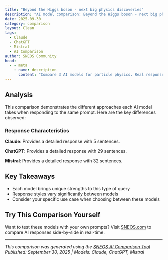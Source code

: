```yaml
---
title: "Beyond the Higgs boson - next big physics discoveries"
description: "AI model comparison: Beyond the Higgs boson - next big physics discoveries..."
date: 2025-09-30
category: comparison
layout: Clean
tags:
  - Claude
  - ChatGPT
  - Mistral
  - AI Comparison
author: SNEOS Community
head:
  - - meta
    - name: description
      content: "Compare 3 AI models for particle physics. Real responses from Claude, ChatGPT, Mistral with detailed analysis."
---
```


<ChatComparison
  title="Beyond the Higgs boson - next big physics discoveries"
  prompt="Beyond the Higgs boson - next big physics discoveries"
  :responses='{"Claude": "The search for physics beyond the Higgs boson is driving some of the most ambitious scientific endeavors of our time. Here are the major frontiers:\n\n## Dark Matter Direct Detection\n**What we\u0027re looking for**: The mysterious substance comprising ~27% of the universe\n**Current efforts**: Underground detectors like LUX-ZEPLIN and XENON are becoming incredibly sensitive\n**Potential breakthrough**: Detecting the first confirmed interaction between dark matter and ordinary matter\n\n## Gravitational Wave Astronomy\n**Recent success**: LIGO\u0027s detection opened an entirely new observational window\n**Next steps**: \n- Space-based detectors like LISA (launching ~2030s)\n- Detection of primordial gravitational waves from cosmic inflation\n- Possible discovery of new physics through wave signatures\n\n## Neutrino Mysteries\n**Key questions**: \n- What is their actual mass?\n- Are they their own antiparticles?\n- Do they violate CP symmetry?\n**Major experiments**: DUNE, Hyper-Kamiokande, and neutrinoless double-beta decay searches\n\n## Quantum Gravity \u0026 Extra Dimensions\n**Challenges**: Unifying quantum mechanics with general relativity\n**Approaches**: String theory, loop quantum gravity\n**Potential evidence**: Mini black holes at particle accelerators, deviations in gravity at small scales\n\n## Next-Generation Particle Physics\n**Beyond the Standard Model searches**:\n- Supersymmetric particles\n- Axions (dark matter candidates)\n- New forces and interactions\n**Future colliders**: Plans for more powerful machines than the LHC\n\nThe next major discovery could revolutionize our understanding of reality itself.", "ChatGPT": "The discovery of the Higgs boson at the Large Hadron Collider (LHC) in 2012 was a monumental milestone in particle physics, confirming the mechanism that gives mass to elementary particles. However, many fundamental questions remain unanswered, driving the search for the next big discoveries in physics. Here are some of the main frontiers and potential breakthrough discoveries beyond the Higgs boson:\n\n1. **Understanding Dark Matter** \n - **What it is:** Dark matter constitutes about 27% of the universe\u0027s mass-energy content but has not been directly observed. \n - **Next steps:** Identifying the nature of dark matter particles, possibly through direct detection experiments, collider searches, or astrophysical observations. Candidates include Weakly Interacting Massive Particles (WIMPs), axions, sterile neutrinos, or something entirely unexpected.\n\n2. **Exploring Dark Energy and the Accelerating Universe** \n - **What it is:** About 68% of the universe is dark energy, causing the expansion of the universe to accelerate. \n - **Next steps:** Understanding the nature of dark energy, whether it is a cosmological constant or something dynamic, using precise cosmological measurements and next-generation telescopes.\n\n3. **Probing the Nature of Neutrinos** \n - **Key questions:** Are neutrinos their own antiparticles (Majorana particles)? What is the absolute neutrino mass scale? Why are neutrino masses so small? \n - **Next steps:** Experiments like neutrinoless double beta decay searches, long-baseline neutrino oscillation experiments (DUNE, Hyper-Kamiokande), and cosmological probes.\n\n4. **Searching for Physics Beyond the Standard Model (BSM)** \n - **Why:** The Standard Model of particle physics, though highly successful, cannot explain gravity, dark matter, dark energy, or the matter-antimatter asymmetry. \n - **Potential discoveries:** \n - Supersymmetry (SUSY) particles \n - Extra dimensions \n - New gauge bosons (e.g., Z\u2032 bosons) \n - Composite Higgs or other exotic Higgs bosons \n - **Next steps:** Higher energy colliders (Future Circular Collider, CLIC), precision measurements at LHC and other facilities.\n\n5. **Understanding Matter-Antimatter Asymmetry** \n - **What it is:** The universe is dominated by matter despite theories predicting equal amounts of matter and antimatter. \n - **Next steps:** Investigating CP violation in the quark and lepton sectors, including through studies of B mesons, neutrinos, and electric dipole moment measurements.\n\n6. **Quantum Gravity and Unification** \n - **Goal:** Unify general relativity (gravity) with quantum mechanics into a consistent theory, such as string theory or loop quantum gravity. \n - **Next steps:** Although direct experimental tests are challenging, indirect signals might come from observations of cosmic phenomena, black hole physics, or precision tests of gravity.\n\n7. **Exploring the Early Universe and Cosmic Inflation** \n - **Why:** Understanding the conditions and physics at the Big Bang and inflationary epoch can illuminate high-energy physics beyond the reach of accelerators. \n - **Next steps:** Improved cosmic microwave background (CMB) measurements and gravitational wave detectors that might detect primordial signals.\n\n---\n\n**In summary, the next big physics discoveries are likely to come from a combination of:**\n\n- High-energy particle collider experiments \n- Underground dark matter and neutrino observatories \n- Astrophysical and cosmological observations \n- Precision measurements and searches for rare processes\n\nEach of these avenues has the potential to revolutionize our understanding of the fundamental laws shaping the universe well beyond the Higgs boson discovery.", "Mistral": "Beyond the Higgs boson, there are several exciting areas in physics where significant discoveries could be made. Here are a few potential avenues:\n\n1. **Dark Matter**:\n - **Detection**: Direct or indirect detection of dark matter particles would be a monumental discovery. Experiments like XENON, LUX-ZEPLIN, and others are searching for weakly interacting massive particles (WIMPs) and other candidates.\n - **Nature**: Understanding the nature of dark matter, whether it is composed of WIMPs, axions, sterile neutrinos, or something else entirely, is a major goal.\n\n2. **Dark Energy**:\n - **Understanding**: Dark energy, which is believed to be responsible for the accelerating expansion of the universe, remains a mystery. Discovering its nature, whether it is a cosmological constant, quintessence, or something else, would be groundbreaking.\n\n3. **Gravitational Waves**:\n - **New Sources**: Detecting gravitational waves from new sources, such as the merger of neutron stars with black holes, supernovae, or even the early universe, would provide new insights into astrophysics and cosmology.\n - **Gravitational Wave Background**: Detecting the stochastic gravitational wave background could provide information about the early universe and phase transitions.\n\n4. **Neutrino Physics**:\n - **Mass Hierarchy**: Determining the neutrino mass hierarchy (normal or inverted) is a key goal.\n - **CP Violation**: Observing CP violation in the neutrino sector could help explain the matter-antimatter asymmetry in the universe.\n - **Sterile Neutrinos**: Confirming the existence of sterile neutrinos would have significant implications for particle physics and cosmology.\n\n5. **New Physics at the LHC and Future Colliders**:\n - **Supersymmetry**: Discovering supersymmetric particles would provide a solution to the hierarchy problem and offer a path towards unification of forces.\n - **Extra Dimensions**: Finding evidence for extra dimensions would revolutionize our understanding of space and time.\n - **Composite Higgs**: Discovering that the Higgs boson is not elementary but composite would have profound implications.\n\n6. **Quantum Gravity**:\n - **Theory**: Developing a consistent theory of quantum gravity, such as string theory, loop quantum gravity, or another approach, would reconcile general relativity with quantum mechanics.\n - **Experimental Signatures**: Finding experimental signatures of quantum gravity, such as modifications to the gravitational inverse-square law at short distances, would be a major breakthrough.\n\n7. **Axions and Other Light Bosons**:\n - **Detection**: Detecting axions or other light bosons could solve the strong CP problem and provide a candidate for dark matter.\n\n8. **Cosmic Inflation**:\n - **Primordial Gravitational Waves**: Detecting primordial gravitational waves would provide strong evidence for cosmic inflation and offer a window into the early universe.\n\n9. **Beyond Standard Model Physics**:\n - **New Particles**: Discovering new particles beyond the Standard Model, such as those predicted by various extensions of the Standard Model, would open up new avenues of research.\n - **New Interactions**: Finding evidence for new interactions or forces beyond the known fundamental forces.\n\n10. **Quantum Computing and Information**:\n - **Breakthroughs**: Achieving practical quantum computing and understanding the fundamental principles of quantum information could revolutionize technology and our understanding of quantum mechanics.\n\nThese areas represent some of the most promising frontiers in physics, and significant discoveries in any of them would have profound implications for our understanding of the universe."}' 
  published-date="11:49"
/>

## Analysis

This comparison demonstrates the different approaches each AI model takes when responding to the same prompt. Here are the key differences observed:

### Response Characteristics

**Claude**: Provides a detailed response with 5 sentences. 

**ChatGPT**: Provides a detailed response with 29 sentences. 

**Mistral**: Provides a detailed response with 32 sentences. 

## Key Takeaways

- Each model brings unique strengths to this type of query
- Response styles vary significantly between models
- Consider your specific use case when choosing between these models

## Try This Comparison Yourself

Want to test these models with your own prompts? Visit [SNEOS.com](https://sneos.com) to compare AI responses side-by-side in real-time.

---

*This comparison was generated using the [SNEOS AI Comparison Tool](https://sneos.com)*
*Published: September 30, 2025 | Models: Claude, ChatGPT, Mistral*
